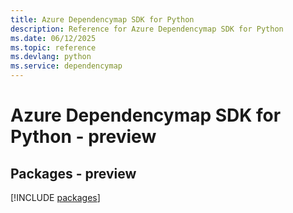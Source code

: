 ```yaml
---
title: Azure Dependencymap SDK for Python
description: Reference for Azure Dependencymap SDK for Python
ms.date: 06/12/2025
ms.topic: reference
ms.devlang: python
ms.service: dependencymap
---
```

# Azure Dependencymap SDK for Python - preview
## Packages - preview
[!INCLUDE [packages](dependencymap-index.md)]
